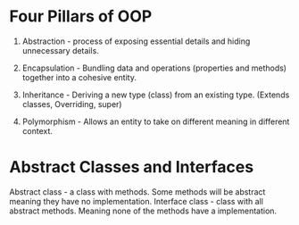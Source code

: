 Four Pillars of OOP
===========================

1) Abstraction - process of exposing essential details and hiding unnecessary details.

2) Encapsulation - Bundling data and operations (properties and methods) together into a cohesive entity.

3) Inheritance -  Deriving a new type (class) from an existing type. (Extends classes, Overriding, super)

4) Polymorphism - Allows an entity to take on different meaning in different context.



Abstract Classes and Interfaces
=============================
Abstract class - a class with methods. Some methods will be abstract meaning they have no implementation.
Interface class - class with all abstract methods. Meaning none of the methods have a implementation.